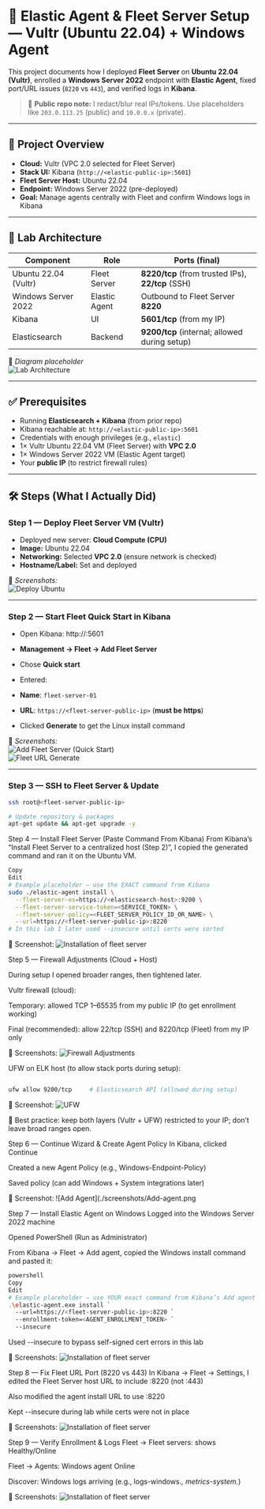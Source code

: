 # 🚀 Elastic Agent & Fleet Server Setup — Vultr (Ubuntu 22.04) + Windows Agent

This project documents how I deployed **Fleet Server** on **Ubuntu 22.04 (Vultr)**, enrolled a **Windows Server 2022** endpoint with **Elastic Agent**, fixed port/URL issues (`8220` vs `443`), and verified logs in **Kibana**.

> 🔐 **Public repo note:** I redact/blur real IPs/tokens. Use placeholders like `203.0.113.25` (public) and `10.0.0.x` (private).

---

## 📌 Project Overview
- **Cloud:** Vultr (VPC 2.0 selected for Fleet Server)
- **Stack UI:** Kibana (`http://<elastic-public-ip>:5601`)
- **Fleet Server Host:** Ubuntu 22.04
- **Endpoint:** Windows Server 2022 (pre-deployed)
- **Goal:** Manage agents centrally with Fleet and confirm Windows logs in Kibana

---

## 🧱 Lab Architecture

| Component               | Role              | Ports (final)                                       |
|------------------------|-------------------|-----------------------------------------------------|
| Ubuntu 22.04 (Vultr)   | Fleet Server      | **8220/tcp** (from trusted IPs), **22/tcp** (SSH)   |
| Windows Server 2022    | Elastic Agent     | Outbound to Fleet Server **8220**                   |
| Kibana                 | UI                | **5601/tcp** (from my IP)                           |
| Elasticsearch          | Backend           | **9200/tcp** (internal; allowed during setup)       |

📸 *Diagram placeholder*  
![Lab Architecture](./screenshots/lab-architecture.png)

---

## ✅ Prerequisites
- Running **Elasticsearch + Kibana** (from prior repo)
- Kibana reachable at: `http://<elastic-public-ip>:5601`
- Credentials with enough privileges (e.g., `elastic`)
- 1× Vultr Ubuntu 22.04 VM (Fleet Server) with **VPC 2.0**
- 1× Windows Server 2022 VM (Elastic Agent target)
- Your **public IP** (to restrict firewall rules)

---

## 🛠️ Steps (What I Actually Did)

### **Step 1 — Deploy Fleet Server VM (Vultr)**
- Deployed new server: **Cloud Compute (CPU)**
- **Image:** Ubuntu 22.04
- **Networking:** Selected **VPC 2.0** (ensure network is checked)
- **Hostname/Label:** Set and deployed

📸 *Screenshots:*  
![Deploy Ubuntu](./screenshots/vultr-deploy-ubuntu.png)  


---

### **Step 2 — Start Fleet Quick Start in Kibana**
- Open Kibana:
http://<elastic-public-ip>:5601

- **Management → Fleet → Add Fleet Server**
- Chose **Quick start**
- Entered:
- **Name**: `fleet-server-01`
- **URL**: `https://<fleet-server-public-ip>` (**must be https**)
- Clicked **Generate** to get the Linux install command

📸 *Screenshots:*  
![Add Fleet Server (Quick Start)](./screenshots/kibana-fleet-add-server.png)  
![Fleet URL Generate](./screenshots/kibana-fleet-url-generate.png)

---

### **Step 3 — SSH to Fleet Server & Update**
```bash
ssh root@<fleet-server-public-ip>

# Update repository & packages
apt-get update && apt-get upgrade -y
```

Step 4 — Install Fleet Server (Paste Command From Kibana)
From Kibana’s “Install Fleet Server to a centralized host (Step 2)”, I copied the generated command and ran it on the Ubuntu VM.

```bash
Copy
Edit
# Example placeholder — use the EXACT command from Kibana
sudo ./elastic-agent install \
  --fleet-server-es=https://<elasticsearch-host>:9200 \
  --fleet-server-service-token=<SERVICE_TOKEN> \
  --fleet-server-policy=<FLEET_SERVER_POLICY_ID_OR_NAME> \
  --url=https://<fleet-server-public-ip>:8220
# In this lab I later used --insecure until certs were sorted
```

📸 Screenshot:
![Installation of fleet server](./screenshots/Install-fleet-server.png)

Step 5 — Firewall Adjustments (Cloud + Host)

During setup I opened broader ranges, then tightened later.

Vultr firewall (cloud):

Temporary: allowed TCP 1–65535 from my public IP (to get enrollment working)

Final (recommended): allow 22/tcp (SSH) and 8220/tcp (Fleet) from my IP only

📸 Screenshots:
![Firewall Adjustments](./screenshots/Firewall-adjustments.png)

UFW on ELK host (to allow stack ports during setup):
```bash

ufw allow 9200/tcp     # Elasticsearch API (allowed during setup)

```


📸 Screenshot:
![UFW](./screenshots/UFW.png)

🔐 Best practice: keep both layers (Vultr + UFW) restricted to your IP; don’t leave broad ranges open.

Step 6 — Continue Wizard & Create Agent Policy
In Kibana, clicked Continue

Created a new Agent Policy (e.g., Windows-Endpoint-Policy)

Saved policy (can add Windows + System integrations later)

📸 Screenshot:
![Add Agent](./screenshots/Add-agent.png

Step 7 — Install Elastic Agent on Windows
Logged into the Windows Server 2022 machine

Opened PowerShell (Run as Administrator)

From Kibana → Fleet → Add agent, copied the Windows install command and pasted it:
```bash
powershell
Copy
Edit
# Example placeholder — use YOUR exact command from Kibana’s Add agent page
.\elastic-agent.exe install `
  --url=https://<fleet-server-public-ip>:8220 `
  --enrollment-token=<AGENT_ENROLLMENT_TOKEN> `
  --insecure
```
Used --insecure to bypass self-signed cert errors in this lab

📸 Screenshots:
![Installation of fleet server](./screenshots/Install-fleet-server.png)

Step 8 — Fix Fleet URL Port (8220 vs 443)
In Kibana → Fleet → Settings, I edited the Fleet Server host URL to include :8220 (not :443)

Also modified the agent install URL to use :8220

Kept --insecure during lab while certs were not in place

📸 Screenshots:
![Installation of fleet server](./screenshots/Install-fleet-server.png)

Step 9 — Verify Enrollment & Logs
Fleet → Fleet servers: shows Healthy/Online

Fleet → Agents: Windows agent Online

Discover: Windows logs arriving (e.g., logs-windows.*, metrics-system.*)

📸 Screenshots:
![Installation of fleet server](./screenshots/Install-fleet-server.png)
